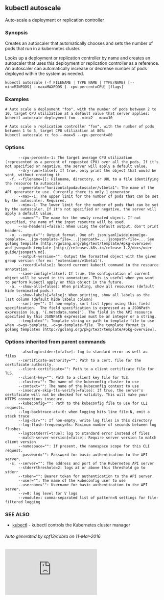 <!-- BEGIN MUNGE: UNVERSIONED_WARNING -->


<!-- END MUNGE: UNVERSIONED_WARNING -->

## kubectl autoscale

Auto-scale a deployment or replication controller

### Synopsis


Creates an autoscaler that automatically chooses and sets the number of pods that run in a kubernetes cluster.

Looks up a deployment or replication controller by name and creates an autoscaler that uses this deployment or replication controller as a reference.
An autoscaler can automatically increase or decrease number of pods deployed within the system as needed.

```
kubectl autoscale (-f FILENAME | TYPE NAME | TYPE/NAME) [--min=MINPODS] --max=MAXPODS [--cpu-percent=CPU] [flags]
```

### Examples

```
# Auto scale a deployment "foo", with the number of pods between 2 to 10, target CPU utilization at a default value that server applies:
kubectl autoscale deployment foo --min=2 --max=10

# Auto scale a replication controller "foo", with the number of pods between 1 to 5, target CPU utilization at 80%:
kubectl autoscale rc foo --max=5 --cpu-percent=80
```

### Options

```
      --cpu-percent=-1: The target average CPU utilization (represented as a percent of requested CPU) over all the pods. If it's not specified or negative, the server will apply a default value.
      --dry-run[=false]: If true, only print the object that would be sent, without creating it.
  -f, --filename=[]: Filename, directory, or URL to a file identifying the resource to autoscale.
      --generator="horizontalpodautoscaler/v1beta1": The name of the API generator to use. Currently there is only 1 generator.
      --max=-1: The upper limit for the number of pods that can be set by the autoscaler. Required.
      --min=-1: The lower limit for the number of pods that can be set by the autoscaler. If it's not specified or negative, the server will apply a default value.
      --name="": The name for the newly created object. If not specified, the name of the input resource will be used.
      --no-headers[=false]: When using the default output, don't print headers.
  -o, --output="": Output format. One of: json|yaml|wide|name|go-template=...|go-template-file=...|jsonpath=...|jsonpath-file=... See golang template [http://golang.org/pkg/text/template/#pkg-overview] and jsonpath template [http://releases.k8s.io/release-1.2/docs/user-guide/jsonpath.md].
      --output-version="": Output the formatted object with the given group version (for ex: 'extensions/v1beta1').
      --record[=false]: Record current kubectl command in the resource annotation.
      --save-config[=false]: If true, the configuration of current object will be saved in its annotation. This is useful when you want to perform kubectl apply on this object in the future.
  -a, --show-all[=false]: When printing, show all resources (default hide terminated pods.)
      --show-labels[=false]: When printing, show all labels as the last column (default hide labels column)
      --sort-by="": If non-empty, sort list types using this field specification.  The field specification is expressed as a JSONPath expression (e.g. '{.metadata.name}'). The field in the API resource specified by this JSONPath expression must be an integer or a string.
      --template="": Template string or path to template file to use when -o=go-template, -o=go-template-file. The template format is golang templates [http://golang.org/pkg/text/template/#pkg-overview].
```

### Options inherited from parent commands

```
      --alsologtostderr[=false]: log to standard error as well as files
      --certificate-authority="": Path to a cert. file for the certificate authority.
      --client-certificate="": Path to a client certificate file for TLS.
      --client-key="": Path to a client key file for TLS.
      --cluster="": The name of the kubeconfig cluster to use
      --context="": The name of the kubeconfig context to use
      --insecure-skip-tls-verify[=false]: If true, the server's certificate will not be checked for validity. This will make your HTTPS connections insecure.
      --kubeconfig="": Path to the kubeconfig file to use for CLI requests.
      --log-backtrace-at=:0: when logging hits line file:N, emit a stack trace
      --log-dir="": If non-empty, write log files in this directory
      --log-flush-frequency=5s: Maximum number of seconds between log flushes
      --logtostderr[=true]: log to standard error instead of files
      --match-server-version[=false]: Require server version to match client version
      --namespace="": If present, the namespace scope for this CLI request.
      --password="": Password for basic authentication to the API server.
  -s, --server="": The address and port of the Kubernetes API server
      --stderrthreshold=2: logs at or above this threshold go to stderr
      --token="": Bearer token for authentication to the API server.
      --user="": The name of the kubeconfig user to use
      --username="": Username for basic authentication to the API server.
      --v=0: log level for V logs
      --vmodule=: comma-separated list of pattern=N settings for file-filtered logging
```

### SEE ALSO

* [kubectl](kubectl.md)	 - kubectl controls the Kubernetes cluster manager

###### Auto generated by spf13/cobra on 11-Mar-2016



<!-- BEGIN MUNGE: IS_VERSIONED -->
<!-- TAG IS_VERSIONED -->
<!-- END MUNGE: IS_VERSIONED -->


<!-- BEGIN MUNGE: GENERATED_ANALYTICS -->
[![Analytics](https://kubernetes-site.appspot.com/UA-36037335-10/GitHub/docs/user-guide/kubectl/kubectl_autoscale.md?pixel)]()
<!-- END MUNGE: GENERATED_ANALYTICS -->
